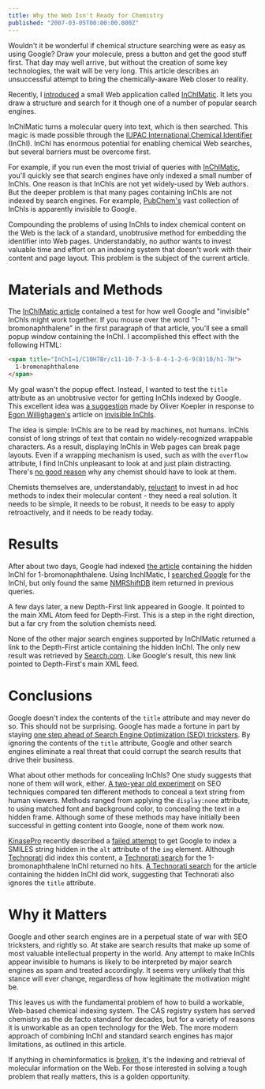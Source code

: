 ```yaml
---
title: Why the Web Isn't Ready for Chemistry
published: "2007-03-05T00:00:00.000Z"
---
```


Wouldn't it be wonderful if chemical structure searching were as easy as using Google? Draw your molecule, press a button and get the good stuff first. That day may well arrive, but without the creation of some key technologies, the wait will be very long. This article describes an unsuccessful attempt to bring the chemically-aware Web closer to reality.

Recently, I [introduced](/articles/2007/02/28/googling-for-molecules-new-and-improved-inchimatic) a small Web application called [InChIMatic](http://inchimatic.com). It lets you draw a structure and search for it though one of a number of popular search engines.

InChIMatic turns a molecular query into text, which is then searched. This magic is made possible through the [IUPAC International Chemical Identifier](http://en.wikipedia.org/wiki/International_Chemical_Identifier) (InChI). InChI has enormous potential for enabling chemical Web searches, but several barriers must be overcome first.

For example, if you run even the most trivial of queries with [InChIMatic](http://inchimatic.com), you'll quickly see that search engines have only indexed a small number of InChIs. One reason is that InChIs are not yet widely-used by Web authors. But the deeper problem is that many pages containing InChIs are not indexed by search engines. For example, [PubChem's](http://pubchem.ncbi.nlm.nih.gov/) vast collection of InChIs is apparently invisible to Google.

Compounding the problems of using InChIs to index chemical content on the Web is the lack of a standard, unobtrusive method for embedding the identifier into Web pages. Understandably, no author wants to invest valuable time and effort on an indexing system that doesn't work with their content and page layout. This problem is the subject of the current article.

# Materials and Methods

The [InChIMatic article](/articles/2007/02/28/googling-for-molecules-new-and-improved-inchimatic) contained a test for how well Google and "invisible" InChIs might work together. If you mouse over the word "1-bromonaphthalene" in the first paragraph of that article, you'll see a small popup window containing the InChI. I accomplished this effect with the following HTML:

```html
<span title="InChI=1/C10H7Br/c11-10-7-3-5-8-4-1-2-6-9(8)10/h1-7H">
  1-bromonaphthalene
</span>
```

My goal wasn't the popup effect. Instead, I wanted to test the <code>title</code> attribute as an unobtrusive vector for getting InChIs indexed by Google. This excellent idea was [a suggestion](https://www2.blogger.com/comment.g?blogID=17889588&postID=9068626890097011632) made by Oliver Koepler in response to [Egon Willighagen's](http://chem-bla-ics.blogspot.com/) article on [invisible InChIs](http://chem-bla-ics.blogspot.com/2007/02/invisible-inchis.html).

The idea is simple: InChIs are to be read by machines, not humans. InChIs consist of long strings of text that contain no widely-recognized wrappable characters. As a result, displaying InChIs in Web pages can break page layouts. Even if a wrapping mechanism is used, such as with the <code>overflow</code> attribute, I find InChIs unpleasant to look at and just plain distracting. There's [no good reason](/articles/2006/09/13/the-chemically-aware-web-are-we-there-yet) why any chemist should have to look at them.

Chemists themselves are, understandably, [reluctant](http://kinasepro.wordpress.com/2006/12/05/monday-night-ot-2/) to invest in ad hoc methods to index their molecular content - they need a real solution. It needs to be simple, it needs to be robust, it needs to be easy to apply retroactively, and it needs to be ready today.

# Results

After about two days, Google had indexed [the article](/articles/2007/02/28/googling-for-molecules-new-and-improved-inchimatic) containing the hidden InChI for 1-bromonaphthalene. Using InchIMatic, I [searched Google](http://www.google.com/search?q=%22InChI%3D1%2FC10H7Br%2Fc11-10-7-3-5-8-4-1-2-6-9%288%2910%2Fh1-7H%22) for the InChI, but only found the same [NMRShiftDB](http://nmrshiftdb.org) item returned in previous queries.

A few days later, a new Depth-First link appeared in Google. It pointed to the main XML Atom feed for Depth-First. This is a step in the right direction, but a far cry from the solution chemists need.

None of the other major search engines supported by InChIMatic returned a link to the Depth-First article containing the hidden InChI. The only new result was retrieved by [Search.com](http://search.com). Like Google's result, this new link pointed to Depth-First's main XML feed.

# Conclusions

Google doesn't index the contents of the <code>title</code> attribute and may never do so. This should not be surprising. Google has made a fortune in part by staying [one step ahead of Search Engine Optimization (SEO) tricksters](/articles/2007/02/28/inchi-spam). By ignoring the contents of the <code>title</code> attribute, Google and other search engines eliminate a real threat that could corrupt the search results that drive their business.

What about other methods for concealing InChIs? One study suggests that none of them will work, either. [A two-year old experiment](http://www.youcansleepwhenyouredead.com/archives/2004/12/testing_search_1.html) on SEO techniques compared ten different methods to conceal a text string from human viewers. Methods ranged from applying the <code>display:none</code> attribute, to using matched font and background color, to concealing the text in a hidden frame. Although some of these methods may have initially been successful in getting content into Google, none of them work now.

[KinasePro](http://kinasepro.wordpress.com/) recently described a [failed attempt](http://kinasepro.wordpress.com/2006/12/12/monday-night-ot-3/) to get Google to index a SMILES string hidden in the <code>alt</code> attribute of the <code>img</code> element. Although [Technorati](http://technorati.com) did index this content, a [Technorati search](http://www.technorati.com/search/InChI%3D1%2FC10H7Br%2Fc11-10-7-3-5-8-4-1-2-6-9%288%2910%2Fh1-7H) for the 1-bromonaphthalene InChI returned no hits. [A Technorati search](http://www.technorati.com/search/inchimatic) for the article containing the hidden InChI did work, suggesting that Technorati also ignores the <code>title</code> attribute.

# Why it Matters

Google and other search engines are in a perpetual state of war with SEO tricksters, and rightly so. At stake are search results that make up some of most valuable intellectual property in the world. Any attempt to make InChIs appear invisible to humans is likely to be interpreted by major search engines as spam and treated accordingly. It seems very unlikely that this stance will ever change, regardless of how legitimate the motivation might be.

This leaves us with the fundamental problem of how to build a workable, Web-based chemical indexing system. The CAS registry system has served chemistry as the de facto standard for decades, but for a variety of reasons it is unworkable as an open technology for the Web. The more modern approach of combining InChI and standard search engines has major limitations, as outlined in this article.

If anything in cheminformatics is [broken](/articles/2007/02/14/whats-broken-in-cheminformatics), it's the indexing and retrieval of molecular information on the Web. For those interested in solving a tough problem that really matters, this is a golden opportunity.

